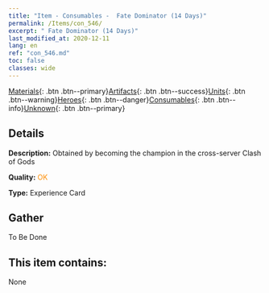 ```yaml
---
title: "Item - Consumables -  Fate Dominator (14 Days)"
permalink: /Items/con_546/
excerpt: " Fate Dominator (14 Days)"
last_modified_at: 2020-12-11
lang: en
ref: "con_546.md"
toc: false
classes: wide
---
```

 [Materials](/Items/){: .btn .btn--primary}[Artifacts](/Items/Artifacts/){: .btn .btn--success}[Units](/Items/Units/){: .btn .btn--warning}[Heroes](/Items/Heroes/){: .btn .btn--danger}[Consumables](/Items/Consumables/){: .btn .btn--info}[Unknown](/Items/Unknown/){: .btn .btn--primary}

## Details
 **Description:** Obtained by becoming the champion in the cross-server Clash of Gods

 **Quality:** <span style="color: #FF8C00">OK</span>

 **Type:** Experience Card

## Gather

  To Be Done

## This item contains:

  None

